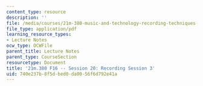 ```yaml
---
content_type: resource
description: ''
file: /media/courses/21m-380-music-and-technology-recording-techniques-and-audio-production-fall-2016/740e237b8f5dbed0da0056f6d792e41a_MIT21M_380F16_ses20_note.pdf
file_type: application/pdf
learning_resource_types:
- Lecture Notes
ocw_type: OCWFile
parent_title: Lecture Notes
parent_type: CourseSection
resourcetype: Document
title: '21m.380 F16 -- Session 20: Recording Session 3'
uid: 740e237b-8f5d-bed0-da00-56f6d792e41a
---
```

